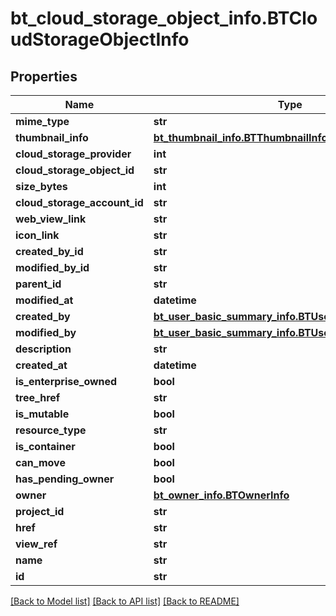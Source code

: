 # bt_cloud_storage_object_info.BTCloudStorageObjectInfo

## Properties
Name | Type | Description | Notes
------------ | ------------- | ------------- | -------------
**mime_type** | **str** |  | [optional] 
**thumbnail_info** | [**bt_thumbnail_info.BTThumbnailInfo**](BTThumbnailInfo.md) |  | [optional] 
**cloud_storage_provider** | **int** |  | [optional] 
**cloud_storage_object_id** | **str** |  | [optional] 
**size_bytes** | **int** |  | [optional] 
**cloud_storage_account_id** | **str** |  | [optional] 
**web_view_link** | **str** |  | [optional] 
**icon_link** | **str** |  | [optional] 
**created_by_id** | **str** |  | [optional] 
**modified_by_id** | **str** |  | [optional] 
**parent_id** | **str** |  | [optional] 
**modified_at** | **datetime** |  | [optional] 
**created_by** | [**bt_user_basic_summary_info.BTUserBasicSummaryInfo**](BTUserBasicSummaryInfo.md) |  | [optional] 
**modified_by** | [**bt_user_basic_summary_info.BTUserBasicSummaryInfo**](BTUserBasicSummaryInfo.md) |  | [optional] 
**description** | **str** |  | [optional] 
**created_at** | **datetime** |  | [optional] 
**is_enterprise_owned** | **bool** |  | [optional] 
**tree_href** | **str** |  | [optional] 
**is_mutable** | **bool** |  | [optional] 
**resource_type** | **str** |  | [optional] 
**is_container** | **bool** |  | [optional] 
**can_move** | **bool** |  | [optional] 
**has_pending_owner** | **bool** |  | [optional] 
**owner** | [**bt_owner_info.BTOwnerInfo**](BTOwnerInfo.md) |  | [optional] 
**project_id** | **str** |  | [optional] 
**href** | **str** |  | [optional] 
**view_ref** | **str** |  | [optional] 
**name** | **str** |  | [optional] 
**id** | **str** |  | [optional] 

[[Back to Model list]](../README.md#documentation-for-models) [[Back to API list]](../README.md#documentation-for-api-endpoints) [[Back to README]](../README.md)


